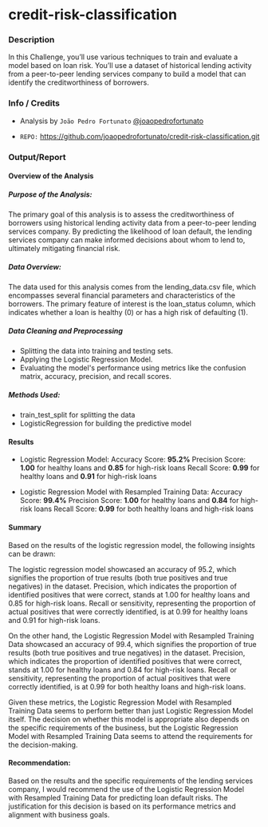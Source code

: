 # credit-risk-classification

### Description

In this Challenge, you’ll use various techniques to train and evaluate a model based on loan risk. You’ll use a dataset of historical lending activity from a peer-to-peer lending services company to build a model that can identify the creditworthiness of borrowers.

### Info / Credits

- Analysis by `João Pedro Fortunato` [@joaopedrofortunato](https://github.com/joaopedrofortunato)

- `REPO:` https://github.com/joaopedrofortunato/credit-risk-classification.git

### Output/Report

#### Overview of the Analysis

##### Purpose of the Analysis:
The primary goal of this analysis is to assess the creditworthiness of borrowers using historical lending activity data from a peer-to-peer lending services company. By predicting the likelihood of loan default, the lending services company can make informed decisions about whom to lend to, ultimately mitigating financial risk.

##### Data Overview:
The data used for this analysis comes from the lending_data.csv file, which encompasses several financial parameters and characteristics of the borrowers. The primary feature of interest is the loan_status column, which indicates whether a loan is healthy (0) or has a high risk of defaulting (1).

##### Data Cleaning and Preprocessing
- Splitting the data into training and testing sets.
- Applying the Logistic Regression Model.
- Evaluating the model's performance using metrics like the confusion matrix, accuracy, precision, and recall scores.

##### Methods Used:
- train_test_split for splitting the data
- LogisticRegression for building the predictive model

#### Results

* Logistic Regression Model:
  Accuracy Score: **95.2%**
  Precision Score: **1.00** for healthy loans and **0.85** for high-risk loans
  Recall Score: **0.99** for healthy loans and **0.91** for high-risk loans

* Logistic Regression Model with Resampled Training Data:
  Accuracy Score: **99.4%**
  Precision Score: **1.00** for healthy loans and **0.84** for high-risk loans
  Recall Score: **0.99** for both healthy loans and high-risk loans
  
#### Summary

Based on the results of the logistic regression model, the following insights can be drawn:

The logistic regression model showcased an accuracy of 95.2, which signifies the proportion of true results (both true positives and true negatives) in the dataset.
Precision, which indicates the proportion of identified positives that were correct, stands at 1.00 for healthy loans and 0.85 for high-risk loans.
Recall or sensitivity, representing the proportion of actual positives that were correctly identified, is at 0.99 for healthy loans and 0.91 for high-risk loans.

On the other hand, the Logistic Regression Model with Resampled Training Data showcased an accuracy of 99.4, which signifies the proportion of true results (both true positives and true negatives) in the dataset.
Precision, which indicates the proportion of identified positives that were correct, stands at 1.00 for healthy loans and 0.84 for high-risk loans.
Recall or sensitivity, representing the proportion of actual positives that were correctly identified, is at 0.99 for both healthy loans and high-risk loans.

Given these metrics, the Logistic Regression Model with Resampled Training Data seems to perform better than just Logistic Regression Model itself. The decision on whether this model is appropriate also depends on the specific requirements of the business, but the Logistic Regression Model with Resampled Training Data seems to attend the requirements for the decision-making.

#### Recommendation:
Based on the results and the specific requirements of the lending services company, I would recommend the use of the Logistic Regression Model with Resampled Training Data for predicting loan default risks. The justification for this decision is based on its performance metrics and alignment with business goals.
